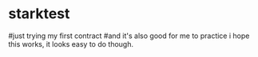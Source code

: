 # starktest
#just trying my first contract
#and it's also good for me to practice
i hope this works, it looks easy to do though.
